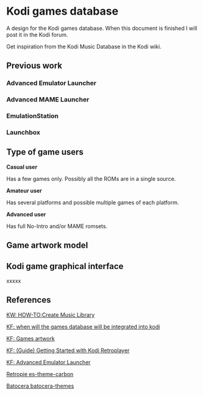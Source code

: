 # Kodi games database

A design for the Kodi games database. When this document is finished I will post it in the Kodi forum.

Get inspiration from the Kodi Music Database in the Kodi wiki.

## Previous work

### Advanced Emulator Launcher


### Advanced MAME Launcher


### EmulationStation


### Launchbox


## Type of game users

**Casual user**

Has a few games only. Possibly all the ROMs are in a single source.

**Amateur user**

Has several platforms and possible multiple games of each platform.

**Advanced user**

Has full No-Intro and/or MAME romsets.

## Game artwork model



## Kodi game graphical interface

xxxxx

## References

[KW: HOW-TO:Create Music Library](https://kodi.wiki/view/HOW-TO:Create_Music_Library)

[KF: when will the games database will be integrated into kodi](https://forum.kodi.tv/showthread.php?tid=343159)

[KF: Games artwork](https://forum.kodi.tv/showthread.php?tid=342558)

[KF: (Guide) Getting Started with Kodi Retroplayer](https://forum.kodi.tv/showthread.php?tid=340684&pid=2841688#pid2841688)

[KF: Advanced Emulator Launcher](https://forum.kodi.tv/showthread.php?tid=287826)

[Retropie es-theme-carbon](https://github.com/RetroPie/es-theme-carbon)

[Batocera batocera-themes](https://github.com/batocera-linux/batocera-themes)
